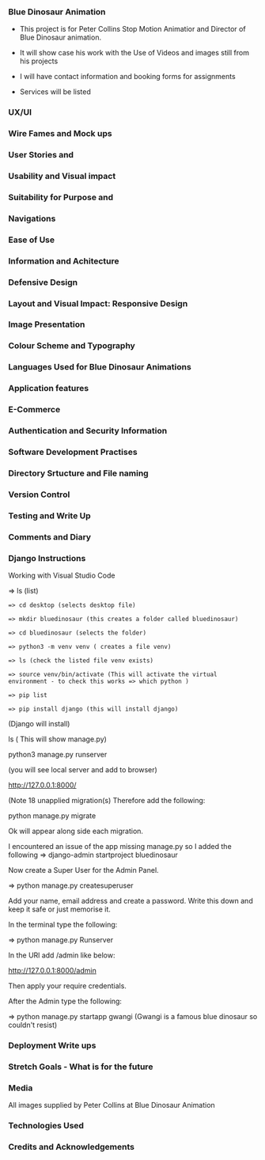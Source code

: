 ### Blue Dinosaur Animation

* This project is for Peter Collins Stop Motion Animatior and Director of Blue Dinosaur animation.

* It will show case his work with the Use of Videos and images still from his projects

* I will have contact information and booking forms for assignments

* Services will be listed

### UX/UI

### Wire Fames and Mock ups

### User Stories and

### Usability and Visual impact

### Suitability for Purpose and

### Navigations 

### Ease of Use

### Information and Achitecture

### Defensive Design

### Layout and Visual Impact: Responsive Design

### Image Presentation

### Colour Scheme and Typography

### Languages Used for Blue Dinosaur Animations

### Application features

### E-Commerce

### Authentication and Security Information

### Software Development Practises

### Directory Srtucture and File naming

### Version Control

### Testing and Write Up

### Comments and Diary

### Django Instructions

Working with Visual Studio Code

  => ls (list)

	=> cd desktop (selects desktop file)

	=> mkdir bluedinosaur (this creates a folder called bluedinosaur)

	=> cd bluedinosaur (selects the folder)

	=> python3 -m venv venv ( creates a file venv)

	=> ls (check the listed file venv exists)

	=> source venv/bin/activate (This will activate the virtual environment - to check this works => which python )

	=> pip list

	=> pip install django (this will install django)

(Django will install)

ls ( This will show manage.py)

python3 manage.py runserver

(you will see local server and add to browser)

http://127.0.0.1:8000/

(Note 18 unapplied migration(s)  Therefore add the following:

python manage.py migrate

Ok will appear along side each migration.

I encountered an issue of the app missing manage.py so I added the following => django-admin startproject bluedinosaur

Now create a Super User for the Admin Panel.

  => python manage.py createsuperuser

Add your name, email address and create a password. Write this down and keep it safe or just memorise it.

In the terminal type the following:

  => python manage.py Runserver

In the URl add /admin like below:

http://127.0.0.1:8000/admin

Then apply your require credentials.

After the Admin type the following:

  => python manage.py startapp gwangi  (Gwangi is a famous blue dinosaur so couldn't resist)

### Deployment Write ups

### Stretch Goals - What is for the future

### Media

All images supplied by Peter Collins at Blue Dinosaur Animation

### Technologies Used

### Credits and Acknowledgements
